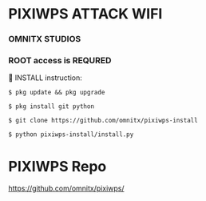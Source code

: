 # PIXIWPS ATTACK WIFI
### OMNITX STUDIOS
### ROOT access is REQURED
  
   🙋 INSTALL instruction:

```
$ pkg update && pkg upgrade

$ pkg install git python

$ git clone https://github.com/omnitx/pixiwps-install

$ python pixiwps-install/install.py
```
# PIXIWPS Repo

https://github.com/omnitx/pixiwps/
